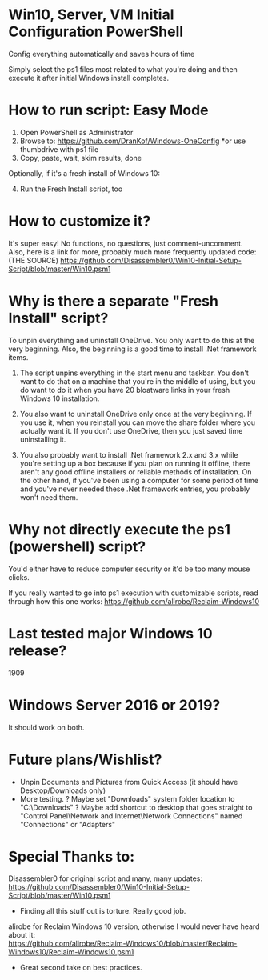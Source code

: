 # Win10, Server, VM Initial Configuration PowerShell
 Config everything automatically and saves hours of time

Simply select the ps1 files most related to what you're doing and then execute it after initial Windows install completes.

# How to run script: Easy Mode
1) Open PowerShell as Administrator
2) Browse to: https://github.com/DranKof/Windows-OneConfig  *or use thumbdrive with ps1 file
3) Copy, paste, wait, skim results, done

Optionally, if it's a fresh install of Windows 10:

4) Run the Fresh Install script, too

# How to customize it?
It's super easy! No functions, no questions, just comment-uncomment.
Also, here is a link for more, probably much more frequently updated code:
<br>(THE SOURCE) https://github.com/Disassembler0/Win10-Initial-Setup-Script/blob/master/Win10.psm1

# Why is there a separate "Fresh Install" script?
To unpin everything and uninstall OneDrive. You only want to do this at the very beginning. Also, the beginning is a good time to install .Net framework items.

1) The script unpins everything in the start menu and taskbar. You don't want to do that on a machine that you're in the middle of using, but you do want to do it when you have 20 bloatware links in your fresh Windows 10 installation.

2) You also want to uninstall OneDrive only once at the very beginning. If you use it, when you reinstall you can move the share folder where you actually want it. If you don't use OneDrive, then you just saved time uninstalling it.

3) You also probably want to install .Net framework 2.x and 3.x while you're setting up a box because if you plan on running it offline, there aren't any good offline installers or reliable methods of installation. On the other hand, if you've been using a computer for some period of time and you've never needed these .Net framework entries, you probably won't need them.

# Why not directly execute the ps1 (powershell) script?
You'd either have to reduce computer security or it'd be too many mouse clicks.

If you really wanted to go into ps1 execution with customizable scripts, read through how this one works:
https://github.com/alirobe/Reclaim-Windows10

# Last tested major Windows 10 release?
1909

# Windows Server 2016 or 2019?
It should work on both.

# Future plans/Wishlist?
  - Unpin Documents and Pictures from Quick Access (it should have Desktop/Downloads only)
  - More testing.
  ? Maybe set "Downloads" system folder location to "C:\Downloads"
  ? Maybe add shortcut to desktop that goes straight to "Control Panel\Network and Internet\Network Connections" named "Connections" or "Adapters"

# Special Thanks to:

Disassembler0 for original script and many, many updates:
<br>https://github.com/Disassembler0/Win10-Initial-Setup-Script/blob/master/Win10.psm1
 - Finding all this stuff out is torture. Really good job.

alirobe for Reclaim Windows 10 version, otherwise I would never have heard about it:
<br>https://github.com/alirobe/Reclaim-Windows10/blob/master/Reclaim-Windows10/Reclaim-Windows10.psm1
 - Great second take on best practices.
